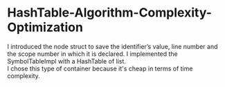 # HashTable-Algorithm-Complexity-Optimization

I introduced the node struct to save the identifier’s value, line number and the scope number in which it is declared. 
I implemented the SymbolTableImpl with a HashTable of list<Node>.       
I chose this type of container because it's cheap in terms of time complexity.
